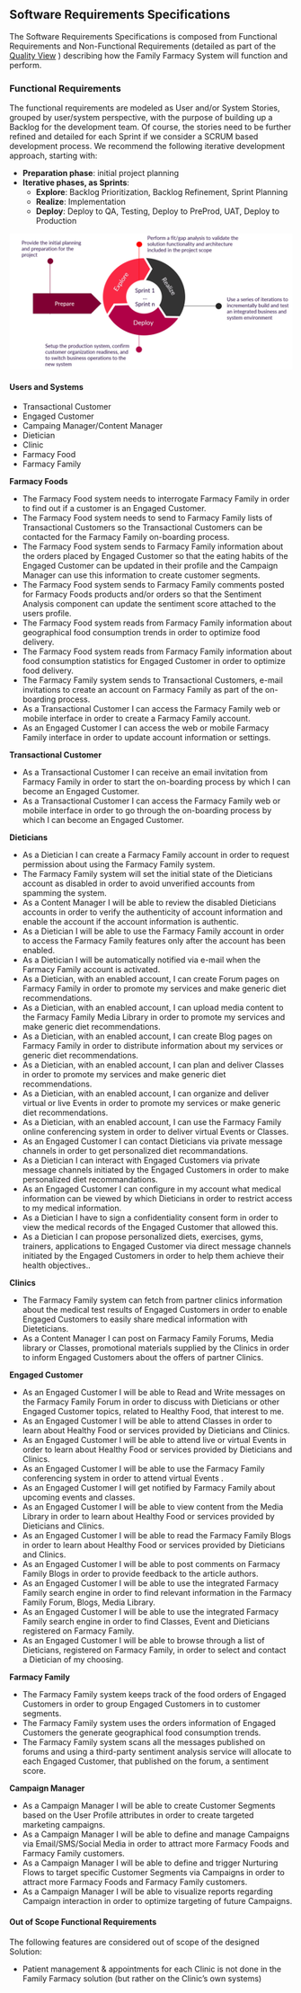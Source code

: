 ## Software Requirements Specifications
The Software Requirements Specifications is composed from Functional Requirements and Non-Functional Requirements (detailed as part of the [Quality View](./SoftwareArchitectureDocument/07QualityView.md) ) describing how the Family Farmacy System will function and perform.

### Functional Requirements
The functional requirements are modeled as User and/or System Stories, grouped by user/system perspective, with the purpose of building up a Backlog for the development team. Of course, the stories need to be further refined and detailed for each Sprint if we consider a SCRUM based development process. We recommend the following iterative development approach, starting with:
  - **Preparation phase**: initial project planning
  - **Iterative phases, as Sprints**:
    - **Explore**: Backlog Prioritization, Backlog Refinement, Sprint Planning 
    - **Realize**: Implementation
    - **Deploy**: Deploy to QA, Testing, Deploy to PreProd, UAT, Deploy to Production

![image](files/DeliveryProcess.png)

#### Users and Systems
  - Transactional Customer
  - Engaged Customer
  - Campaing Manager/Content Manager
  - Dietician
  - Clinic
  - Farmacy Food
  - Farmacy Family

**Farmacy Foods**
  - The Farmacy Food system needs to interrogate Farmacy Family in order to find out if a customer is an Engaged Customer.
  - The Farmacy Food system needs to send to Farmacy Family lists of Transactional Customers so the Transactional Customers can be contacted for the Farmacy Family on-boarding process.
  - The Farmacy Food system sends to Farmacy Family information about the orders placed by Engaged Customer so that the eating habits of the Engaged Customer can be updated in their profile and the Campaign Manager can use this information to create customer segments.
  - The Farmacy Food system sends to Farmacy Family comments posted for Farmacy Foods products and/or orders so that the Sentiment Analysis component can update the sentiment score attached to the users profile.
  - The Farmacy Food system reads from Farmacy Family information about geographical food consumption trends in order to optimize food delivery.
  - The Farmacy Food system reads from Farmacy Family information about food consumption statistics for Engaged Customer in order to optimize food delivery.
  - The Farmacy Family system sends to Transactional Customers, e-mail invitations to create an account on Farmacy Family as part of the on-boarding process.
  - As a Transactional Customer I can access the Farmacy Family web or mobile interface in order to create a Farmacy Family account.
  - As an Engaged Customer I can access the web or mobile Farmacy Family interface in order to update account information or settings.

**Transactional Customer**
  - As a Transactional Customer I can receive an email invitation from Farmacy Family in order to start the on-boarding process by which I can become an Engaged Customer.
  - As a Transactional Customer I can access the Farmacy Family web or mobile interface in order to go through the on-boarding process by which I can become an Engaged Customer.

**Dieticians**
  - As a Dietician I can create a Farmacy Family account in order to request permission about using the Farmacy Family system.
  - The Farmacy Family system will set the initial state of the Dieticians account as disabled in order to avoid unverified accounts from spamming the system.
  - As a Content Manager I will be able to review the disabled Dieticians accounts in order to verify the authenticity of account information and enable the account if the account information is authentic.
  - As a Dietician I will be able to use the Farmacy Family account in order to access the Farmacy Family features only after the account has been enabled.
  - As a Dietician I will be automatically notified via e-mail when the Farmacy Family account is activated.
  - As a Dietician, with an enabled account, I can create Forum pages on Farmacy Family in order to promote my services and make generic diet recommendations.
  - As a Dietician, with an enabled account, I can upload media content to the Farmacy Family Media Library in order to promote my services and make generic diet recommendations.
  - As a Dietician, with an enabled account, I can create Blog pages on Farmacy Family in order to distribute information about my services or generic diet recommendations.
  - As a Dietician, with an enabled account, I can plan and deliver Classes in order to promote my services and make generic diet recommendations.
  - As a Dietician, with an enabled account, I can organize and deliver virtual or live Events in order to promote my services or make generic diet recommendations.
  - As a Dietician, with an enabled account, I can use the Farmacy Family online conferencing system in order to deliver virtual Events or Classes.
  - As an Engaged Customer I can contact Dieticians via private message channels in order to get personalized diet recommandations.
  - As a Dietician I can interact with Engaged Customers via private message channels initiated by the Engaged Customers in order to make personalized diet recommandations.
  - As an Engaged Customer I can configure in my account what medical information can be viewed by which Dieticians in order to restrict access to my medical information.
  - As a Dietician I have to sign a confidentiality consent form in order to view the medical records of the Engaged Customer that allowed this.
  - As a Dietician I can propose personalized diets, exercises, gyms, trainers, applications to Engaged Customer via direct message channels initiated by the Engaged Customers in order to help them achieve their health objectives..

**Clinics**
  - The Farmacy Family system can fetch from partner clinics information about the medical test results of Engaged Customers in order to enable Engaged Customers to easily share medical information with Dieteticians.
  - As a Content Manager I can post on Farmacy Family Forums, Media library or Classes, promotional materials supplied by the Clinics in order to inform Engaged Customers about the offers of partner Clinics.

**Engaged Customer**
  - As an Engaged Customer I will be able to Read and Write messages on the Farmacy Family Forum in order to discuss with Dieticians or other Engaged Customer topics, related to Healthy Food, that interest to me.
  - As an Engaged Customer I will be able to attend Classes  in order to learn about Healthy Food or services provided by Dieticians and Clinics.
  - As an Engaged Customer I will be able to attend live or virtual Events in order to learn about Healthy Food or services provided by Dieticians and Clinics.
  - As an Engaged Customer I will be able to use the Farmacy Family conferencing system in order to attend virtual Events .
  - As an Engaged Customer I will get notified by Farmacy Family about upcoming events and classes.
  - As an Engaged Customer I will be able to view content from the Media Library in order to learn about Healthy Food or services provided by Dieticians and Clinics.
  - As an Engaged Customer I will be able to read the Farmacy Family Blogs in order to learn about Healthy Food or services provided by Dieticians and Clinics.
  - As an Engaged Customer I will be able to post comments on Farmacy Family Blogs in order to provide feedback to the article authors.
  - As an Engaged Customer I will be able to use the integrated Farmacy Family search engine in order to find relevant information in the Farmacy Family Forum, Blogs, Media Library.
  - As an Engaged Customer I will be able to use the integrated Farmacy Family search engine in order to find Classes, Event and Dieticians registered on Farmacy Family.
  - As an Engaged Customer I will be able to browse through a list of Dieticians, registered on Farmacy Family, in order to select and contact a Dietician of my choosing.

**Farmacy Family**
  - The Farmacy Family system keeps track of the food orders of Engaged Customers in order to group Engaged Customers in to customer segments.
  - The Farmacy Family system uses the orders information of Engaged Customers the generate geographical food consumption trends.
  - The Farmacy Family system scans all the messages published on forums and using a third-party sentiment analysis service will allocate to each Engaged Customer, that published on the forum, a sentiment score.

**Campaign Manager**
  - As a Campaign Manager I will be able to create Customer Segments based on the User Profile attributes in order to create targeted marketing campaigns.
  - As a Campaign Manager I will be able to define and manage Campaigns via Email/SMS/Social Media in order to attract more Farmacy Foods and Farmacy Family customers.
  - As a Campaign Manager I will be able to define and trigger Nurturing Flows to target specific Customer Segments via Campaigns  in order to attract more Farmacy Foods and Farmacy Family  customers.
  - As a Campaign Manager I will be able to visualize reports regarding Campaign interaction in order to optimize targeting of future Campaigns.

#### Out of Scope Functional Requirements
The following features are considered out of scope of the designed Solution:
- Patient management & appointments for each Clinic is not done in the Family Farmacy solution (but rather on the Clinic’s own systems)
